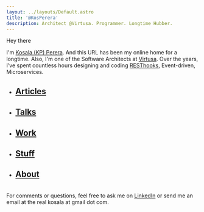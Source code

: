 ```yaml
---
layout: ../layouts/Default.astro
title: '@KosPerera'
description: Architect @Virtusa. Programmer. Longtime Hubber.
---
```


Hey there <i class="fa-solid fa-hand-spock fa-lg"></i>

I'm [Kosala (KP) Perera](https://www.linkedin.com/in/kosperera). And this URL has been my online home for a longtime. Also, I'm one of the Software Architects at [Virtusa](https://www.virtusa.com). Over the years, I’ve spent countless hours designing and coding [RESThooks](https://www.olioapps.com/blog/rest-hooks), Event-driven, Microservices.

- ## [Articles](/articles/)
- ## [Talks](/talks/)
- ## [Work](/work/)
- ## [Stuff](/stuff/)
- ## [About](/about/)

\
For comments or questions, feel free to ask me on [LinkedIn](https://www.linkedin.com/in/kosperera) or send me an email at the real kosala at gmail dot com.